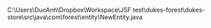 C:\Users\DucAnh\Dropbox\Workspace\JSF test\dukes-forest\dukes-store\src\java\com\forest\entity\NewEntity.java
